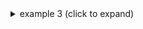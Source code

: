 <details><summary>example 3 (click to expand)</summary>
  
  * Input
  *  Hi
  
  ```text
  weee
    weee
  weee
  ```
  
  `note the newlines and indents - and the \ was added in front of ``` to escape the code-section (remove it for actual use)`
</details>
